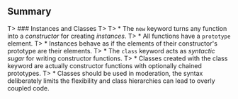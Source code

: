 ## Summary

T> ### Instances and Classes
T>
T> * The `new` keyword turns any function into a *constructor* for creating *instances*.
T> * All functions have a `prototype` element.
T> * Instances behave as if the elements of their constructor's prototype are their elements.
T> * The `class` keyword acts as *syntactic sugar* for writing constructor functions.
T> * Classes created with the class keyword are actually constructor functions with optionally chained prototypes.
T> * Classes should be used in moderation, the syntax deliberately limits the flexibility and class hierarchies can lead to overly coupled code.
